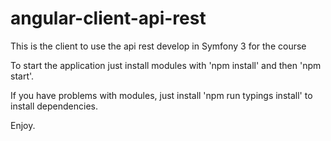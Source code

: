 # angular-client-api-rest
This is the client to use the api rest develop in Symfony 3 for the course

To start the application just install modules with 'npm install' and then 'npm start'.

If you have problems with modules, just install 'npm run typings install' to install dependencies.

Enjoy.
